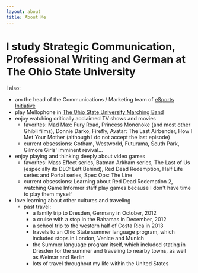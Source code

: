 ```yaml
---
layout: about
title: About Me
---
```


# I study Strategic Communication, Professional Writing and German at The Ohio State University

I also:

  - am the head of the Communications / Marketing team of [eSports Initiative](https://www.facebook.com/esportsinitiative/)
  - play Mellophone in [The Ohio State University Marching Band](http://tbdbitl.osu.edu/)
  - enjoy watching critically acclaimed TV shows and movies
    - favorites: Mad Max: Fury Road, Princess Mononoke (and most other Ghibli films), Donnie Darko, Firefly, Avatar: The Last Airbender, How I Met Your Mother (although I do not accept the last episode)
    - current obsessions: Gotham, Westworld, Futurama, South Park, Gilmore Girls' imminent revival...
  - enjoy playing and thinking deeply about video games
    - favorites: Mass Effect series, Batman Arkham series, The Last of Us (especially its DLC: Left Behind), Red Dead Redemption, Half Life series and Portal series, Spec Ops: The Line
    - current obsessions: Learning about Red Dead Redemption 2, watching Game Informer staff play games because I don't have time to play them myself
  - love learning about other cultures and traveling
    - past travel:
        - a family trip to Dresden, Germany in October, 2012
        - a cruise with a stop in the Bahamas in December, 2012
        - a school trip to the western half of Costa Rica in 2013
        - travels to an Ohio State summer language program, which included stops in London, Venice and Munich
        - the Summer language program itself, which included stating in Dresden for the summer and traveling to nearby towns, as well as Weimar and Berlin
        - lots of travel throughout my life within the United States
